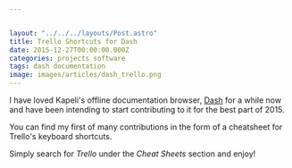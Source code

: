 ```yaml
---


layout: "../../../layouts/Post.astro"
title: Trello Shortcuts for Dash
date: 2015-12-27T00:00:00.000Z
categories: projects software
tags: dash documentation
image: images/articles/dash_trello.png
---
```


I have loved Kapeli's offline documentation browser, [Dash](https://kapeli.com/dash) for a while now and have been intending to start contributing to it for the best part of 2015.

You can find my first of many contributions in the form of a cheatsheet for Trello's keyboard shortcuts.

Simply search for _Trello_ under the _Cheat Sheets_ section and enjoy!
